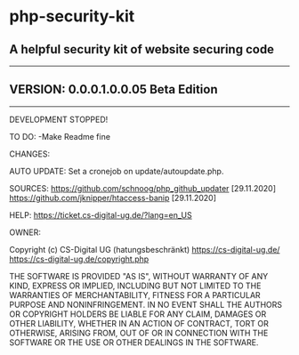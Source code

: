 # php-security-kit
A helpful security kit of website securing code
--------------------------------------------------
--------------------------------------------------
VERSION:
0.0.0.1.0.0.05 Beta Edition
--------------------------------------------------
--------------------------------------------------

DEVELOPMENT STOPPED!


TO DO:
-Make Readme fine




CHANGES:



AUTO UPDATE:
Set a cronejob on update/autoupdate.php.



SOURCES:
https://github.com/schnoog/php_github_updater [29.11.2020]
https://github.com/jknipper/htaccess-banip [29.11.2020]



HELP:
https://ticket.cs-digital-ug.de/?lang=en_US




OWNER:

Copyright (c) CS-Digital UG (hatungsbeschränkt)
https://cs-digital-ug.de/
https://cs-digital-ug.de/copyright.php



THE SOFTWARE IS PROVIDED "AS IS", WITHOUT WARRANTY OF ANY KIND, EXPRESS OR
IMPLIED, INCLUDING BUT NOT LIMITED TO THE WARRANTIES OF MERCHANTABILITY,
FITNESS FOR A PARTICULAR PURPOSE AND NONINFRINGEMENT. IN NO EVENT SHALL THE
AUTHORS OR COPYRIGHT HOLDERS BE LIABLE FOR ANY CLAIM, DAMAGES OR OTHER
LIABILITY, WHETHER IN AN ACTION OF CONTRACT, TORT OR OTHERWISE, ARISING FROM,
OUT OF OR IN CONNECTION WITH THE SOFTWARE OR THE USE OR OTHER DEALINGS IN THE
SOFTWARE.






